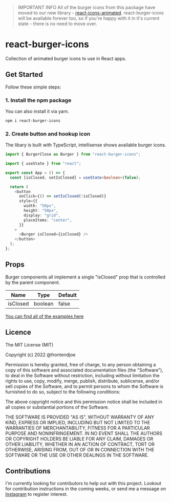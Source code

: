 > IMPORTANT INFO
> All of the burger icons from this package
> have moved to our new library - [react-icons-animated](https://www.npmjs.com/package/react-icons-animated).
> react-burger-icons will be available forever too,
> so if you're happy with it in it's current state -
> there is no need to move over.

# react-burger-icons

Collection of animated burger icons to use in React apps.

## Get Started

Follow these simple steps:

### 1. Install the npm package

You can also install it via yarn.

```sh
npm i react-burger-icons
```

### 2. Create button and hookup icon

The libary is built with TypeScript, intellisense shows available burger icons.

```ts
import { BurgerClose as Burger } from "react-burger-icons";

import { useState } from "react";

export const App = () => {
  const [isClosed, setIsClosed] = useState<boolean>(false);

  return (
    <button
      onClick={() => setIsClosed(!isClosed)}
      style={{
        width: "50px",
        height: "50px",
        display: "grid",
        placeItems: "center",
      }}
    >
      <Burger isClosed={isClosed} />
    </button>
  );
};
```

## Props

Burger components all implement a single "isClosed" prop that is controlled by the parent component.

| Name     | Type    | Default |
| -------- | ------- | ------- |
| isClosed | boolean | false   |

[You can find all of the examples here](https://burgers.frontendjoe.com/)

## Licence

The MIT License (MIT)

Copyright (c) 2022 @frontendjoe

Permission is hereby granted, free of charge, to any person obtaining a copy of this software and associated documentation files (the "Software"), to deal in the Software without restriction, including without limitation the rights to use, copy, modify, merge, publish, distribute, sublicense, and/or sell copies of the Software, and to permit persons to whom the Software is furnished to do so, subject to the following conditions:

The above copyright notice and this permission notice shall be included in all copies or substantial portions of the Software.

THE SOFTWARE IS PROVIDED "AS IS", WITHOUT WARRANTY OF ANY KIND, EXPRESS OR IMPLIED, INCLUDING BUT NOT LIMITED TO THE WARRANTIES OF MERCHANTABILITY, FITNESS FOR A PARTICULAR PURPOSE AND NONINFRINGEMENT. IN NO EVENT SHALL THE AUTHORS OR COPYRIGHT HOLDERS BE LIABLE FOR ANY CLAIM, DAMAGES OR OTHER LIABILITY, WHETHER IN AN ACTION OF CONTRACT, TORT OR OTHERWISE, ARISING FROM, OUT OF OR IN CONNECTION WITH THE SOFTWARE OR THE USE OR OTHER DEALINGS IN THE SOFTWARE.

## Contributions

I'm currently looking for contributors to help out with this project. Lookout for contribution instructions in the coming weeks, or send me a message on [Instagram](https://instagram.com/frontendjoe/) to register interest.
